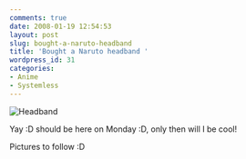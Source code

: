 ```yaml
---
comments: true
date: 2008-01-19 12:54:53
layout: post
slug: bought-a-naruto-headband
title: 'Bought a Naruto headband '
wordpress_id: 31
categories:
- Anime
- Systemless
---
```


![Headband](http://i3.ebayimg.com/08/i/000/c2/0a/ca72_1.JPG)

Yay :D should be here on Monday :D, only then will I be cool!

Pictures to follow :D
